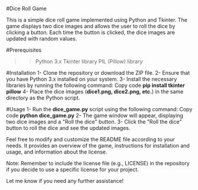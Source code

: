 #Dice Roll Game



This is a simple dice roll game implemented using Python and Tkinter. The game displays two dice images and allows the user to roll the dice by clicking a button. Each time the button is clicked, the dice images are updated with random values.



#Prerequisites



 >>Python 3.x
 >>Tkinter library
 >>PIL (Pillow) library

#Installation
1- Clone the repository or download the ZIP file.
2- Ensure that you have Python 3.x installed on your system.
3- Install the necessary libraries by running the following command:
Copy code
**pip install tkinter pillow**
4- Place the dice images (**dice1.png, dice2.png, etc.**) in the same directory as the Python script.

#Usage
1- Run the **dice_game.py** script using the following command:
Copy code
**python dice_game.py**
2- The game window will appear, displaying two dice images and a "Roll the dice" button.
3- Click the "Roll the dice" button to roll the dice and see the updated images.

Feel free to modify and customize the README file according to your needs. It provides an overview of the game, instructions for installation and usage, and information about the license.

Note: Remember to include the license file (e.g., LICENSE) in the repository if you decide to use a specific license for your project.

Let me know if you need any further assistance!
